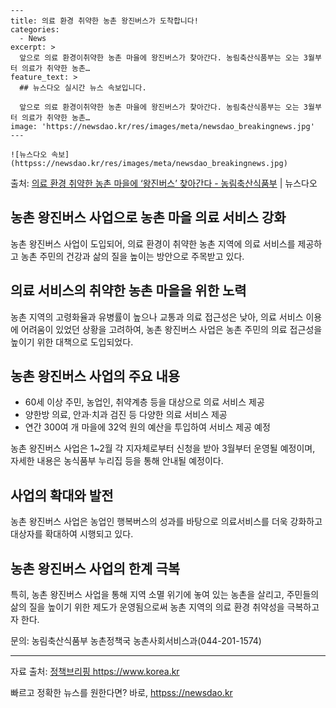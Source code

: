     ---
    title: 의료 환경 취약한 농촌 왕진버스가 도착합니다!
    categories:
      - News
    excerpt: >
      앞으로 의료 환경이취약한 농촌 마을에 왕진버스가 찾아간다. 농림축산식품부는 오는 3월부터 의료가 취약한 농촌…
    feature_text: >
      ## 뉴스다오 실시간 뉴스 속보입니다.
    
      앞으로 의료 환경이취약한 농촌 마을에 왕진버스가 찾아간다. 농림축산식품부는 오는 3월부터 의료가 취약한 농촌…
    image: 'https://newsdao.kr/res/images/meta/newsdao_breakingnews.jpg'
    ---
    
    ![뉴스다오 속보](httpss://newsdao.kr/res/images/meta/newsdao_breakingnews.jpg)

<p>출처: <a href="httpss://newsdao.kr/3026" rel="dofollow">의료 환경 취약한 농촌 마을에 ‘왕진버스’ 찾아간다 - 농림축산식품부</a> | 뉴스다오</p>

<h2 data-ke-size="size26">농촌 왕진버스 사업으로 농촌 마을 의료 서비스 강화</h2>

<p data-ke-size="size16">농촌 왕진버스 사업이 도입되어, 의료 환경이 취약한 농촌 지역에 의료 서비스를 제공하고 농촌 주민의 건강과 삶의 질을 높이는 방안으로 주목받고 있다.</p>

<h2 data-ke-size="size24">의료 서비스의 취약한 농촌 마을을 위한 노력</h2>

<p data-ke-size="size16">농촌 지역의 고령화율과 유병률이 높으나 교통과 의료 접근성은 낮아, 의료 서비스 이용에 어려움이 있었던 상황을 고려하여, 농촌 왕진버스 사업은 농촌 주민의 의료 접근성을 높이기 위한 대책으로 도입되었다.</p>

<h2 data-ke-size="size24">농촌 왕진버스 사업의 주요 내용</h2>

<ul>
	<li>60세 이상 주민, 농업인, 취약계층 등을 대상으로 의료 서비스 제공</li>
	<li>양한방 의료, 안과·치과 검진 등 다양한 의료 서비스 제공</li>
	<li>연간 300여 개 마을에 32억 원의 예산을 투입하여 서비스 제공 예정</li>
</ul>

<p data-ke-size="size16">농촌 왕진버스 사업은 1~2월 각 지자체로부터 신청을 받아 3월부터 운영될 예정이며, 자세한 내용은 농식품부 누리집 등을 통해 안내될 예정이다.</p>

<h2 data-ke-size="size24">사업의 확대와 발전</h2>

<p data-ke-size="size16">농촌 왕진버스 사업은 농업인 행복버스의 성과를 바탕으로 의료서비스를 더욱 강화하고 대상자를 확대하여 시행되고 있다.</p>

<h2 data-ke-size="size24">농촌 왕진버스 사업의 한계 극복</h2>

<p data-ke-size="size16">특히, 농촌 왕진버스 사업을 통해 지역 소멸 위기에 놓여 있는 농촌을 살리고, 주민들의 삶의 질을 높이기 위한 제도가 운영됨으로써 농촌 지역의 의료 환경 취약성을 극복하고자 한다.</p>

<p data-ke-size="size16">문의: 농림축산식품부 농촌정책국 농촌사회서비스과(044-201-1574)</p>

<hr>

<p data-ke-size="size16">자료 출처: <a href="httpss://newsdao.kr/3026">정책브리핑 https://www.korea.kr</a></p>
 

빠르고 정확한 뉴스를 원한다면? 바로, <a href="httpss://newsdao.kr" rel="dofollow">httpss://newsdao.kr</a>


    
